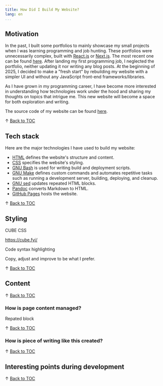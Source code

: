 ```yaml
---
title: How Did I Build My Website?
lang: en
...
```


## Motivation

In the past, I built some portfolios to mainly showcase my small projects
when I was learning programming and job hunting. These portfolios were unnecessarily
complex, built with [React.js](https://react.dev) or [Next.js](https://nextjs.org).
The most recent one can be found [here](https://vnngu.vercel.app/). After landing
my first programming job, I neglected the portfolio, neither updating it nor
writing any blog posts. At the beginning of 2025, I decided to make a "fresh start"
by rebuilding my website with a simpler UI and without any JavaScript front-end
frameworks/libraries.

As I have grown in my programming career, I have become more interested in
understanding how technologies work under the hood and sharing my thoughts on
topics that intrigue me. This new website will become a space for both exploration
and writing.

The source code of my website can be found [here](https://github.com/namvnngu/namvnngu.github.io).

&#8593; [Back to TOC](#TOC)

## Tech stack

Here are the major technologies I have used to build my website:

- [HTML](https://developer.mozilla.org/en-US/docs/Web/HTML) defines the website's
structure and content.
- [CSS](https://developer.mozilla.org/en-US/docs/Web/CSS) specifies the website's
styling.
- [GNU Bash](https://www.gnu.org/software/bash) is used for writing build and
deployment scripts.
- [GNU Make](https://www.gnu.org/software/make) defines custom commands and
automates repetitive tasks such as running a development server, building,
deploying, and cleanup.
- [GNU sed](https://www.gnu.org/software/sed) updates repeated HTML blocks.
- [Pandoc](https://pandoc.org) converts Markdown to HTML.
- [GitHub Pages](https://pages.github.com) hosts the website.

&#8593; [Back to TOC](#TOC)

## Styling

CUBE CSS

https://cube.fyi/

Code syntax highlighting

Copy, adjust and improve to be what I prefer.

&#8593; [Back to TOC](#TOC)

## Content

&#8593; [Back to TOC](#TOC)

### How is page content managed?

Repated block

&#8593; [Back to TOC](#TOC)

### How is piece of writing like this created?

&#8593; [Back to TOC](#TOC)

## Interesting points during development

&#8593; [Back to TOC](#TOC)
